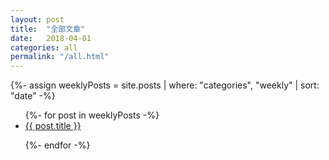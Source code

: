 ```yaml
---
layout: post
title:  "全部文章"
date:   2018-04-01
categories: all
permalink: "/all.html"
---
```


{%- assign weeklyPosts = site.posts | where: "categories", "weekly" | sort: "date" -%}

<ul>
{%- for post in weeklyPosts -%}

  <li><a href="{{ site.baseurl }}{{ post.url }}">{{ post.title }}</a></li>

{%- endfor -%}
</ul>


